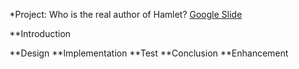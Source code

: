*Project: Who is the real author of Hamlet?
[Google Slide](https://hc.labnet.sfbu.edu/~henry/sfbu/course/mllib/naive_bayes/slide/exercise_naive_bayes.html)

**Introduction




**Design
**Implementation
**Test
**Conclusion
**Enhancement
